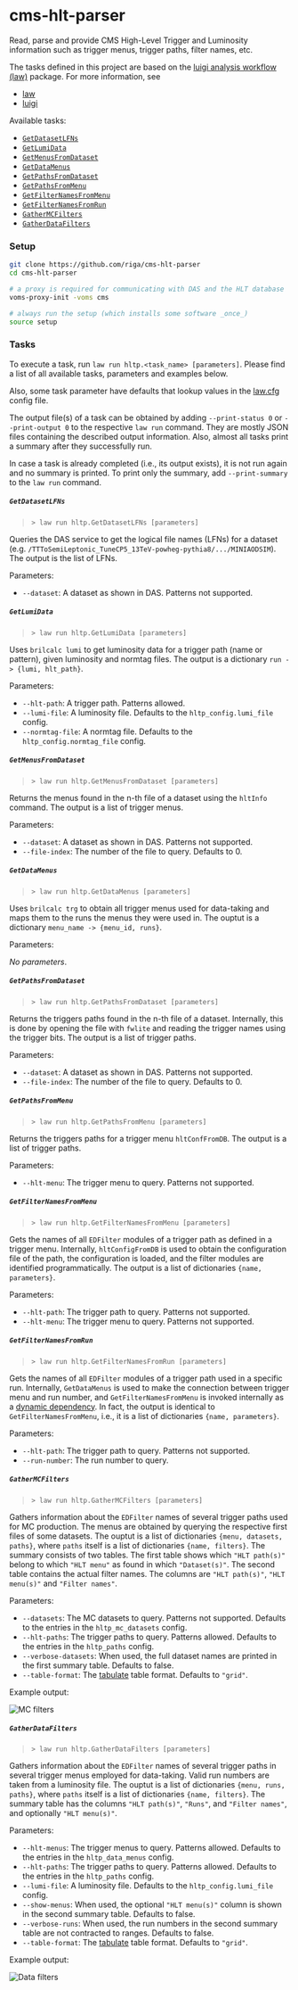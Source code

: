 # cms-hlt-parser

Read, parse and provide CMS High-Level Trigger and Luminosity information such as trigger menus, trigger paths, filter names, etc.

The tasks defined in this project are based on the [luigi analysis workflow (law)](https://law.readthedocs.io/en/latest) package. For more information, see

- [law](https://law.readthedocs.io/en/latest)
- [luigi](https://luigi.readthedocs.io/en/stable)

Available tasks:

- [`GetDatasetLFNs`](#getdatasetlfns)
- [`GetLumiData`](#getlumidata)
- [`GetMenusFromDataset`](#getmenusfromdataset)
- [`GetDataMenus`](#getdatamenus)
- [`GetPathsFromDataset`](#getpathsfromdataset)
- [`GetPathsFromMenu`](#getpathsfrommenu)
- [`GetFilterNamesFromMenu`](#getfilternamesfrommenu)
- [`GetFilterNamesFromRun`](#getfilternamesfromrun)
- [`GatherMCFilters`](#gathermcfilters)
- [`GatherDataFilters`](#gatherdatafilters)


### Setup

```bash
git clone https://github.com/riga/cms-hlt-parser
cd cms-hlt-parser

# a proxy is required for communicating with DAS and the HLT database
voms-proxy-init -voms cms

# always run the setup (which installs some software _once_)
source setup
```


### Tasks

To execute a task, run `law run hltp.<task_name> [parameters]`. Please find a list of all available tasks, parameters and examples below.

Also, some task parameter have defaults that lookup values in the [law.cfg](./law.cfg) config file.

The output file(s) of a task can be obtained by adding `--print-status 0` or `--print-output 0` to the respective `law run` command. They are mostly JSON files containing the described output information. Also, almost all tasks print a summary after they successfully run.

In case a task is already completed (i.e., its output exists), it is not run again and no summary is printed. To print only the summary, add `--print-summary` to the `law run` command.


##### `GetDatasetLFNs`

> `> law run hltp.GetDatasetLFNs [parameters]`

Queries the DAS service to get the logical file names (LFNs) for a dataset (e.g. `/TTToSemiLeptonic_TuneCP5_13TeV-powheg-pythia8/.../MINIAODSIM`). The output is the list of LFNs.

Parameters:

- `--dataset`: A dataset as shown in DAS. Patterns not supported.


##### `GetLumiData`

> `> law run hltp.GetLumiData [parameters]`

Uses `brilcalc lumi` to get luminosity data for a trigger path (name or pattern), given luminosity and normtag files. The output is a dictionary `run -> {lumi, hlt_path}`.

Parameters:

- `--hlt-path`: A trigger path. Patterns allowed.
- `--lumi-file`: A luminosity file. Defaults to the `hltp_config.lumi_file` config.
- `--normtag-file`: A normtag file. Defaults to the `hltp_config.normtag_file` config.


##### `GetMenusFromDataset`

> `> law run hltp.GetMenusFromDataset [parameters]`

Returns the menus found in the n-th file of a dataset using the `hltInfo` command. The output is a list of trigger menus.

Parameters:

- `--dataset`: A dataset as shown in DAS. Patterns not supported.
- `--file-index`: The number of the file to query. Defaults to 0.


##### `GetDataMenus`

> `> law run hltp.GetDataMenus [parameters]`

Uses `brilcalc trg` to obtain all trigger menus used for data-taking and maps them to the runs the menus they were used in. The ouptut is a dictionary `menu_name -> {menu_id, runs}`.

Parameters:

*No parameters*.


##### `GetPathsFromDataset`

> `> law run hltp.GetPathsFromDataset [parameters]`

Returns the triggers paths found in the n-th file of a dataset. Internally, this is done by opening the file with `fwlite` and reading the trigger names using the trigger bits. The output is a list of trigger paths.

Parameters:

- `--dataset`: A dataset as shown in DAS. Patterns not supported.
- `--file-index`: The number of the file to query. Defaults to 0.


##### `GetPathsFromMenu`

> `> law run hltp.GetPathsFromMenu [parameters]`

Returns the triggers paths for a trigger menu `hltConfFromDB`. The output is a list of trigger paths.

Parameters:

- `--hlt-menu`: The trigger menu to query. Patterns not supported.


##### `GetFilterNamesFromMenu`

> `> law run hltp.GetFilterNamesFromMenu [parameters]`

Gets the names of all `EDFilter` modules of a trigger path as defined in a trigger menu. Internally, `hltConfigFromDB` is used to obtain the configuration file of the path, the configuration is loaded, and the filter modules are identified programmatically. The output is a list of dictionaries `{name, parameters}`.

Parameters:

- `--hlt-path`: The trigger path to query. Patterns not supported.
- `--hlt-menu`: The trigger menu to query. Patterns not supported.


##### `GetFilterNamesFromRun`

> `> law run hltp.GetFilterNamesFromRun [parameters]`

Gets the names of all `EDFilter` modules of a trigger path used in a specific run. Internally, `GetDataMenus` is used to make the connection between trigger menu and run number, and `GetFilterNamesFromMenu` is invoked internally as a [dynamic dependency](https://luigi.readthedocs.io/en/stable/tasks.html?highlight=dynamic#dynamic-dependencies). In fact, the output is identical to `GetFilterNamesFromMenu`, i.e., it is a list of dictionaries `{name, parameters}`.

Parameters:

- `--hlt-path`: The trigger path to query. Patterns not supported.
- `--run-number`: The run number to query.


##### `GatherMCFilters`

> `> law run hltp.GatherMCFilters [parameters]`

Gathers information about the `EDFilter` names of several trigger paths used for MC production. The menus are obtained by querying the respective first files of some datasets. The ouptut is a list of dictionaries `{menu, datasets, paths}`, where `paths` itself is a list of dictionaries `{name, filters}`. The summary consists of two tables. The first table shows which `"HLT path(s)"` belong to which `"HLT menu"` as found in which `"Dataset(s)"`. The second table contains the actual filter names. The columns are `"HLT path(s)"`, `"HLT menu(s)"` and `"Filter names"`.

Parameters:

- `--datasets`: The MC datasets to query. Patterns not supported. Defaults to the entries in the `hltp_mc_datasets` config.
- `--hlt-paths`: The trigger paths to query. Patterns allowed. Defaults to the entries in the `hltp_paths` config.
- `--verbose-datasets`: When used, the full dataset names are printed in the first summary table. Defaults to false.
- `--table-format`: The [tabulate](https://pypi.org/project/tabulate/) table format. Defaults to `"grid"`.

Example output:

![MC filters](https://www.dropbox.com/s/jv4y5sdhfvy6ars/hltp_mc_filters.png.png?raw=1)


##### `GatherDataFilters`

> `> law run hltp.GatherDataFilters [parameters]`

Gathers information about the `EDFilter` names of several trigger paths in several trigger menus employed for data-taking. Valid run numbers are taken from a luminosity file. The ouptut is a list of dictionaries `{menu, runs, paths}`, where `paths` itself is a list of dictionaries `{name, filters}`. The summary table has the columns `"HLT path(s)"`, `"Runs"`, and `"Filter names"`, and optionally `"HLT menu(s)"`.

Parameters:

- `--hlt-menus`: The trigger menus to query. Patterns allowed. Defaults to the entries in the `hltp_data_menus` config.
- `--hlt-paths`: The trigger paths to query. Patterns allowed. Defaults to the entries in the `hltp_paths` config.
- `--lumi-file`: A luminosity file. Defaults to the `hltp_config.lumi_file` config.
- `--show-menus`: When used, the optional `"HLT menu(s)"` column is shown in the second summary table. Defaults to false.
- `--verbose-runs`: When used, the run numbers in the second summary table are not contracted to ranges. Defaults to false.
- `--table-format`: The [tabulate](https://pypi.org/project/tabulate/) table format. Defaults to `"grid"`.

Example output:

![Data filters](https://www.dropbox.com/s/m71xbel9pkzux2k/hltp_data_filters.png?raw=1)
